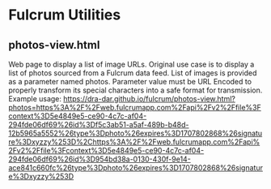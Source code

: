 Fulcrum Utilities
=================

photos-view.html
----------------
Web page to display a list of image URLs.
Original use case is to display a list of photos sourced from a Fulcrum data feed.
List of images is provided as a parameter named photos.
Parameter value must be URL Encoded to properly transform its special characters into a safe format for transmission.
Example usage:
https://dra-dar.github.io/fulcrum/photos-view.html?photos=https%3A%2F%2Fweb.fulcrumapp.com%2Fapi%2Fv2%2Ffile%3Fcontext%3D5e4849e5-ce90-4c7c-af04-294fde06df69%26id%3Df5c3ab51-a5af-489b-b48d-12b5965a5552%26type%3Dphoto%26expires%3D1707802868%26signature%3Dxyzzy%253D%2Chttps%3A%2F%2Fweb.fulcrumapp.com%2Fapi%2Fv2%2Ffile%3Fcontext%3D5e4849e5-ce90-4c7c-af04-294fde06df69%26id%3D954bd38a-0130-430f-9e14-ace841c660fc%26type%3Dphoto%26expires%3D1707802868%26signature%3Dxyzzy%253D
